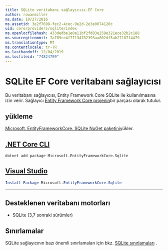```yaml
---
title: SQLite veritabanı sağlayıcısı-EF Core
author: rowanmiller
ms.date: 10/27/2016
ms.assetid: 3e2f7698-fec2-4cec-9e2d-2e3e0074120c
uid: core/providers/sqlite/index
ms.openlocfilehash: 433dedbe1e0e11bf2fd83e259e321ece32b2c188
ms.sourcegitcommit: 7a709ce4f77134782393aa802df5ab2718714479
ms.translationtype: MT
ms.contentlocale: tr-TR
ms.lasthandoff: 12/04/2019
ms.locfileid: "74824799"
---
```

# <a name="sqlite-ef-core-database-provider"></a>SQLite EF Core veritabanı sağlayıcısı

Bu veritabanı sağlayıcısı, Entity Framework Core SQLite ile kullanılmasına izin verir. Sağlayıcı [Entity Framework Core projenin](https://github.com/aspnet/EntityFrameworkCore)bir parçası olarak tutulur.

## <a name="install"></a>yükleme

[Microsoft. EntityFrameworkCore. SQLite NuGet paketini](https://www.nuget.org/packages/Microsoft.EntityFrameworkCore.Sqlite/)yükler.

## <a name="net-core-clitabdotnet-core-cli"></a>[.NET Core CLI](#tab/dotnet-core-cli)

```dotnetcli
dotnet add package Microsoft.EntityFrameworkCore.Sqlite
```

## <a name="visual-studiotabvs"></a>[Visual Studio](#tab/vs)

``` powershell
Install-Package Microsoft.EntityFrameworkCore.Sqlite
```

***

## <a name="supported-database-engines"></a>Desteklenen veritabanı motorları

* SQLite (3,7 sonraki sürümler)

## <a name="limitations"></a>Sınırlamalar

SQLite sağlayıcının bazı önemli sınırlamaları için bkz. [SQLite sınırlamaları](limitations.md) .
